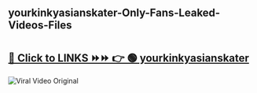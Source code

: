 
 ## yourkinkyasianskater-Only-Fans-Leaked-Videos-Files

# <h2><a href="https://mediaupload.pro?yourkinkyasianskater">🔗 Click to LINKS ⏩⏩ 👉 🟢 yourkinkyasianskater </a></h2>

<a href="https://mediaupload.pro?yourkinkyasianskater" rel="nofollow" data-target="animated-image.originalLink"><img src="https://i.ibb.co.com/xMMVF88/686577567.gif" alt="Viral Video Original" style="max-width: 100%; display: inline-block;" data-target="animated-image.originalImage"></a>